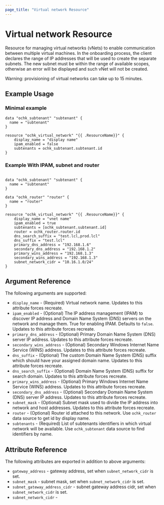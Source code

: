 ```yaml
---
page_title: "Virtual network Resource"
---
```


# Virtual network Resource

Resource for managing virtual networks (vNets) to enable communication between multiple virtual machines. 
In the onboarding process, the client declares the range of IP addresses that will be used to create the separate subnets. 
The new subnet must be within the range of available scopes, otherwise an error will be displayed and such vNet will not be created.

Warning: provisioning of virtual networks can take up to 15 minutes. 

## Example Usage

### Minimal example
```hcl
data "ochk_subtenant" "subtenant" {
  name = "subtenant"
}

resource "ochk_virtual_network" "{{ .ResourceName}}" {
	display_name = "display name"
	ipam_enabled = false
	subtenants = ochk_subtenant.subtenant.id
}
```

### Example With IPAM, subnet and router
```hcl

data "ochk_subtenant" "subtenant" {
  name = "subtenant"
}

data "ochk_router" "router" {
  name = "router"
}

resource "ochk_virtual_network" "{{ .ResourceName}}" {
	display_name = "vnet name"
	ipam_enabled = true
	subtenants = [ochk_subtenant.subtenant.id]
	router = ochk_router.router.id
	dns_search_suffix = "test.lcl,prod.lcl"
	dns_suffix = "test.lcl"
	primary_dns_address = "192.168.1.6"
	secondary_dns_address = "192.168.1.2"
	primary_wins_address = "192.168.1.3"
	secondary_wins_address = "192.168.1.3"
	subnet_network_cidr = "10.16.1.0/24"
}
```

## Argument Reference

The following arguments are supported:

* `display_name` - (Required) Virtual network name. Updates to this attribute forces recreate.
* `ipam_enabled` - (Optional) The IP address management (IPAM) to discover IP address and Domain Name System (DNS) servers on the network and manage them. True for enabling IPAM. Defaults to `false`. Updates to this attribute forces recreate.
* `primary_dns_address` - (Optional) Primary Domain Name System (DNS) server IP address. Updates to this attribute forces recreate.
* `secondary_wins_address` - (Optional) Secondary Windows Internet Name Service (WINS) address. Updates to this attribute forces recreate.
* `dns_suffix` - (Optional) The custom Domain Name System (DNS) suffix which should have your assigned domain name. Updates to this attribute forces recreate.
* `dns_search_suffix` - (Optional) Domain Name System (DNS) suffix for search domain. Updates to this attribute forces recreate.
* `primary_wins_address` - (Optional) Primary Windows Internet Name Service (WINS) address. Updates to this attribute forces recreate.
* `secondary_dns_address` - (Optional) Secondary Domain Name System (DNS) server IP address. Updates to this attribute forces recreate.
* `subnet_mask` - (Optional) Subnet mask used to divide the IP address into network and host addresses. Updates to this attribute forces recreate.
* `router` - (Optional) Router id attached to this network. Use `ochk_router` data source to get id by display name.
* `subtenants` - (Required) List of subtenants identifiers in which virtual network will be available. Use `ochk_subtenant` data source to find identifiers by name.

## Attribute Reference

The following attributes are exported in addition to above arguments:
* `gateway_address` - gateway address, set when `subnet_network_cidr` is set.
* `subnet_mask` - subnet mask, set when `subnet_network_cidr` is set.
* `subnet_gateway_address_cidr` - subnet gateway address cidr, set when `subnet_network_cidr` is set.  
* `subnet_network_cidr` - <??????> 
 
